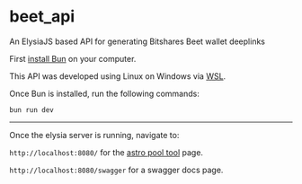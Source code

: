 # beet_api
An ElysiaJS based API for generating Bitshares Beet wallet deeplinks

First [install Bun](https://bun.sh/docs/installation) on your computer.

This API was developed using Linux on Windows via [WSL](https://learn.microsoft.com/en-us/windows/wsl/install).

Once Bun is installed, run the following commands:

`bun run dev`

---

Once the elysia server is running, navigate to:

`http://localhost:8080/` for the [astro pool tool](https://github.com/BTS-CM/astro-pool) page.

`http://localhost:8080/swagger` for a swagger docs page.